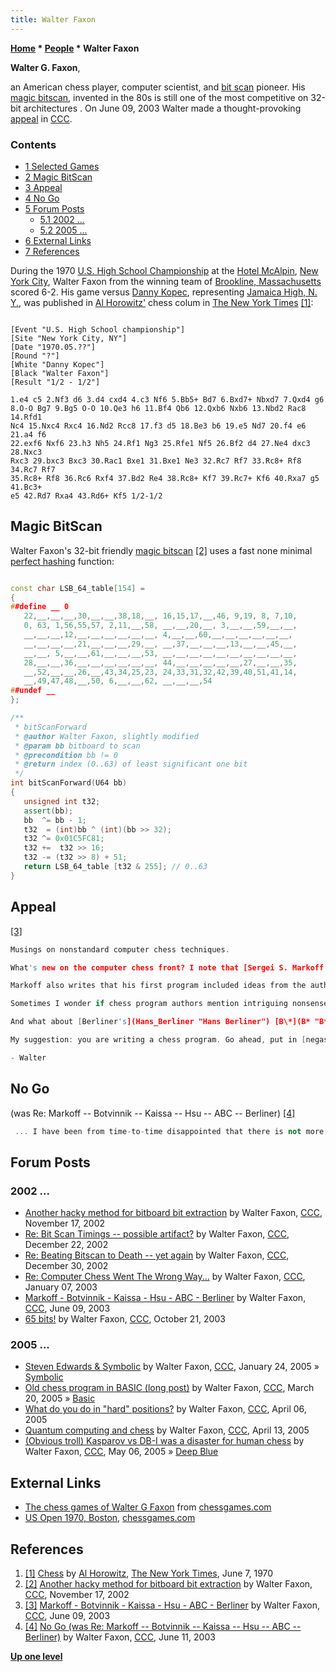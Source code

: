 ```yaml
---
title: Walter Faxon
---
```

**[Home](Home "Home") \* [People](People "People") \* Walter Faxon**


**Walter G. Faxon**,  

an American chess player, computer scientist, and [bit scan](BitScan "BitScan") pioneer. His [magic bitscan](BitScan#WalterFaxonsmagicBitscan "BitScan"), invented in the 80s is still one of the most competitive on 32-bit architectures . On June 09, 2003 Walter made a thought-provoking [appeal](#appeal) in [CCC](CCC "CCC"). 



### Contents


* [1 Selected Games](#selected-games)
* [2 Magic BitScan](#magic-bitscan)
* [3 Appeal](#appeal)
* [4 No Go](#no-go)
* [5 Forum Posts](#forum-posts)
	+ [5.1 2002 ...](#2002-...)
	+ [5.2 2005 ...](#2005-...)
* [6 External Links](#external-links)
* [7 References](#references)






During the 1970 [U.S. High School Championship](https://en.wikipedia.org/wiki/Scholastic_chess_in_the_United_States) at the [Hotel McAlpin](https://en.wikipedia.org/wiki/Hotel_McAlpin), [New York City](https://en.wikipedia.org/wiki/New_York_City),
Walter Faxon from the winning team of [Brookline, Massachusetts](https://en.wikipedia.org/wiki/Brookline,_Massachusetts) scored 6-2. His game versus [Danny Kopec](Danny_Kopec "Danny Kopec"), representing [Jamaica High, N. Y.](https://en.wikipedia.org/wiki/Jamaica_High_School), was published in [Al Horowitz'](https://en.wikipedia.org/wiki/Israel_Albert_Horowitz) chess colum in [The New York Times](https://en.wikipedia.org/wiki/The_New_York_Times) <a id="cite-note-1" href="#cite-ref-1">[1]</a>:




```

[Event "U.S. High School championship"]
[Site "New York City, NY"]
[Date "1970.05.??"]
[Round "?"]
[White "Danny Kopec"]
[Black "Walter Faxon"]
[Result "1/2 - 1/2"]

1.e4 c5 2.Nf3 d6 3.d4 cxd4 4.c3 Nf6 5.Bb5+ Bd7 6.Bxd7+ Nbxd7 7.Qxd4 g6 
8.O-O Bg7 9.Bg5 O-O 10.Qe3 h6 11.Bf4 Qb6 12.Qxb6 Nxb6 13.Nbd2 Rac8 14.Rfd1 
Nc4 15.Nxc4 Rxc4 16.Nd2 Rcc8 17.f3 d5 18.Be3 b6 19.e5 Nd7 20.f4 e6 21.a4 f6 
22.exf6 Nxf6 23.h3 Nh5 24.Rf1 Ng3 25.Rfe1 Nf5 26.Bf2 d4 27.Ne4 dxc3 28.Nxc3 
Rxc3 29.bxc3 Bxc3 30.Rac1 Bxe1 31.Bxe1 Ne3 32.Rc7 Rf7 33.Rc8+ Rf8 34.Rc7 Rf7 
35.Rc8+ Rf8 36.Rc6 Rxf4 37.Bd2 Re4 38.Rc8+ Kf7 39.Rc7+ Kf6 40.Rxa7 g5 41.Bc3+ 
e5 42.Rd7 Rxa4 43.Rd6+ Kf5 1/2-1/2

```

## Magic BitScan


Walter Faxon's 32-bit friendly [magic bitscan](BitScan#WalterFaxonsmagicBitscan "BitScan") <a id="cite-note-2" href="#cite-ref-2">[2]</a> uses a fast none minimal [perfect hashing](Hash_Table#PerfectHashing "Hash Table") function:




```C++

const char LSB_64_table[154] =
{
##define __ 0
   22,__,__,__,30,__,__,38,18,__, 16,15,17,__,46, 9,19, 8, 7,10,
   0, 63, 1,56,55,57, 2,11,__,58, __,__,20,__, 3,__,__,59,__,__,
   __,__,__,12,__,__,__,__,__,__, 4,__,__,60,__,__,__,__,__,__,
   __,__,__,__,21,__,__,__,29,__, __,37,__,__,__,13,__,__,45,__,
   __,__, 5,__,__,61,__,__,__,53, __,__,__,__,__,__,__,__,__,__,
   28,__,__,36,__,__,__,__,__,__, 44,__,__,__,__,__,27,__,__,35,
   __,52,__,__,26,__,43,34,25,23, 24,33,31,32,42,39,40,51,41,14,
   __,49,47,48,__,50, 6,__,__,62, __,__,__,54
##undef __
};

/**
 * bitScanForward
 * @author Walter Faxon, slightly modified
 * @param bb bitboard to scan
 * @precondition bb != 0
 * @return index (0..63) of least significant one bit
 */
int bitScanForward(U64 bb)
{
   unsigned int t32;
   assert(bb);
   bb  ^= bb - 1;
   t32  = (int)bb ^ (int)(bb >> 32);
   t32 ^= 0x01C5FC81;
   t32 +=  t32 >> 16;
   t32 -= (t32 >> 8) + 51;
   return LSB_64_table [t32 & 255]; // 0..63
}

```





## Appeal


<a id="cite-note-3" href="#cite-ref-3">[3]</a>




```C++
Musings on nonstandard computer chess techniques.

```


```C++
What's new on the computer chess front? I note that [Sergei S. Markoff's](Sergei_Markoff "Sergei Markoff") new program [SmarThink](SmarThink "SmarThink") (http:*www.aigroup.narod.ru/detailse.htm) is supposed to use (among many other things) some of former world chess champion [M.M. Botvinnik's](Mikhail_Botvinnik "Mikhail Botvinnik") ideas. Botvinnik's "Computers, Chess and Long-Range Planning" (Springer, 1970) and "Chess: Solving Inexact Search Problems" (Springer, 1983) described a method that apparently only Botvinnik's programmer/protege [Boris Stilman](Boris_Stilman "Boris Stilman") believed would work, which Stilman later generalized in his own book "Linguistic Geometry: From Search to Construction" (Kluwer, 2000). Markoff's own on-line writings on chess algorithms (http:*www.aigroup.narod.ru/indexe.htm) are only in Russian, so far. (I am assuming that the SmarThink download doesn't include source.)

```


```C++
Markoff also writes that his first program included ideas from the authors of [Kaissa](Kaissa "Kaissa"). Those authors published papers in the 1970's on "the method of analogies" to reduce search work, but they did not use it in their competitive program. If you recall, [Hsu](Feng-hsiung_Hsu "Feng-hsiung Hsu") wrote in "Behind Deep Blue" (Princeton Univ. Pr., 2002) that he had implemented a stripped-down version of the analogies method for [Deep Blue](Deep_Blue "Deep Blue"). It is the unpublished intellectual property of IBM.

```


```C++
Sometimes I wonder if chess program authors mention intriguing nonsense just to throw their competitors off the track. I recall someone once letting slip that he had used Botvinnik's method for an early hardware-limited microcomputer program. That seems unlikely. Nearly 15 years ago an author ([Kittinger](David_Kittinger "David Kittinger")?) dropped hints that he had adopted [McAllester's](David_McAllester "David McAllester") 1988 method [conspiracy numbersearch](Conspiracy_Number_Search "Conspiracy Number Search") (aka conspiracy search) for his program, using the term "nodulation". Published results indicate that plain conspiracy numbers don't work very well for chess. As far as I know, today only experiments on multiprocessor machines are being conducted; no competitive microcomputer program uses it at all. So was it a mirage -- or a trick? David McAllester and [Deniz Yuret](Deniz_Yuret "Deniz Yuret") did finally publish their revised work ([Alpha-Beta Conspiracy Search](index.php?title=Alpha-Beta_Conspiracy_Search&action=edit&redlink=1 "Alpha-Beta Conspiracy Search (page does not exist)"). [ICGA Journal](ICGA_Journal "ICGA Journal"), Vol. 25, No. 1 (March 2002), pp. 16-35), nearly ten years after their initial experiments with the multiprocessor program [Star-Socrates](Star_Socrates "Star Socrates"). And ten years from now?...

```


```C++
And what about [Berliner's](Hans_Berliner "Hans Berliner") [B\*](B* "B*") algorithm? (Actually [Palay's](Andrew_James_Palay "Andrew James Palay") probabilistic B* using a probability distribution for evaluation instead of a simple range, today suggestive that techniques from fuzzy logic might be applied.) The chess machine [Hitech](HiTech "HiTech") was originally built for it in the early 1980's (equal first on points but second on tiebreak, [WCCC 1986](WCCC_1986 "WCCC 1986")) -- and finally began using it. As of mid-1993 it was "almost as good as regular Hitech". In mid-1995 it was still "not quite as good as brute force searching." In the abstract of his last word on the subject (Hans J. Berliner and [Chris McConnell](Chris_McConnell "Chris McConnell"). B* probability based search. Artificial Intelligence, Volume 86, Issue 1, September 1996, Pages 97-156) Berliner writes, "Analysis of the data indicates that should additional power become available, the B* technique will scale up considerably better than brute-force techniques." Berliner is now retired. More power is available. Where are the later papers? Where is B* today?

```


```C++
My suggestion: you are writing a chess program. Go ahead, put in [negascout](NegaScout "NegaScout"), [null-move pruning](Null_Move_Pruning "Null Move Pruning"), [IID](Internal_Iterative_Deepening "Internal Iterative Deepening"), everything everybody is already doing. Then, look to the literature and find some method that everybody is _not_ doing. Implement it, experiment with it, and _publish_ your results. Please.

```


```C++
- Walter 

```

## No Go


(was Re: Markoff -- Botvinnik -- Kaissa -- Hsu -- ABC -- Berliner) <a id="cite-note-4" href="#cite-ref-4">[4]</a>




```C++
 ... I have been from time-to-time disappointed that there is not more AI content on CCC. It very much seems to be a hobbyist board, playing with the current programs and building duplicates of them, albeit with minor differences in emphasis and implementation. I've been guilty of this myself in the bitscan threads. But the few times I have tried to raise the level of discussion have been met with, mostly, silence. My last post was to an extent, a "last gasp". 

```

## Forum Posts


### 2002 ...


* [Another hacky method for bitboard bit extraction](https://www.stmintz.com/ccc/index.php?id=265635) by Walter Faxon, [CCC](CCC "CCC"), November 17, 2002
* [Re: Bit Scan Timings -- possible artifact?](https://www.stmintz.com/ccc/index.php?id=272454) by Walter Faxon, [CCC](CCC "CCC"), December 22, 2002
* [Re: Beating Bitscan to Death -- yet again](https://www.stmintz.com/ccc/index.php?id=273932) by Walter Faxon, [CCC](CCC "CCC"), December 30, 2002
* [Re: Computer Chess Went The Wrong Way...](https://www.stmintz.com/ccc/index.php?id=275418) by Walter Faxon, [CCC](CCC "CCC"), January 07, 2003
* [Markoff - Botvinnik - Kaissa - Hsu - ABC - Berliner](https://www.stmintz.com/ccc/index.php?id=299987) by Walter Faxon, [CCC](CCC "CCC"), June 09, 2003
* [65 bits!](https://www.stmintz.com/ccc/index.php?id=322847) by Walter Faxon, [CCC](CCC "CCC"), October 21, 2003


### 2005 ...


* [Steven Edwards & Symbolic](https://www.stmintz.com/ccc/index.php?id=407324) by Walter Faxon, [CCC](CCC "CCC"), January 24, 2005 » [Symbolic](Symbolic "Symbolic")
* [Old chess program in BASIC (long post)](https://www.stmintz.com/ccc/index.php?id=417664) by Walter Faxon, [CCC](CCC "CCC"), March 20, 2005 » [Basic](Basic "Basic")
* [What do you do in "hard" positions?](https://www.stmintz.com/ccc/index.php?id=419898) by Walter Faxon, [CCC](CCC "CCC"), April 06, 2005
* [Quantum computing and chess](https://www.stmintz.com/ccc/index.php?id=420763) by Walter Faxon, [CCC](CCC "CCC"), April 13, 2005
* [(Obvious troll) Kasparov vs DB-I was a disaster for human chess](https://www.stmintz.com/ccc/index.php?id=424608) by Walter Faxon, [CCC](CCC "CCC"), May 06, 2005 » [Deep Blue](Deep_Blue "Deep Blue")


## External Links


* [The chess games of Walter G Faxon](http://www.chessgames.com/perl/chessplayer?pid=153699) from [chessgames.com](http://www.chessgames.com/index.html)
* [US Open 1970, Boston](http://www.chessgames.com/perl/chesscollection?cid=1020934), [chessgames.com](http://www.chessgames.com/index.html)


## References


1. <a id="cite-ref-1" href="#cite-note-1">[1]</a> [Chess](https://www.nytimes.com/1970/06/07/archives/chess-brookline-wins-high-school-event.html) by [Al Horowitz](https://en.wikipedia.org/wiki/Israel_Albert_Horowitz), [The New York Times](https://en.wikipedia.org/wiki/The_New_York_Times), June 7, 1970
2. <a id="cite-ref-2" href="#cite-note-2">[2]</a> [Another hacky method for bitboard bit extraction](https://www.stmintz.com/ccc/index.php?id=265635) by Walter Faxon, [CCC](CCC "CCC"), November 17, 2002
3. <a id="cite-ref-3" href="#cite-note-3">[3]</a> [Markoff - Botvinnik - Kaissa - Hsu - ABC - Berliner](https://www.stmintz.com/ccc/index.php?id=299987) by Walter Faxon, [CCC](CCC "CCC"), June 09, 2003
4. <a id="cite-ref-4" href="#cite-note-4">[4]</a> [No Go (was Re: Markoff -- Botvinnik -- Kaissa -- Hsu -- ABC -- Berliner)](https://www.stmintz.com/ccc/index.php?id=300412) by Walter Faxon, [CCC](CCC "CCC"), June 11, 2003

**[Up one level](People "People")**







 
